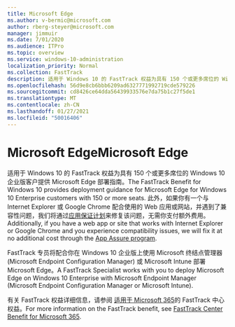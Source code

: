 ```yaml
---
title: Microsoft Edge
ms.author: v-bermic@microsoft.com
author: rberg-steyer@microsoft.com
manager: jimmuir
ms.date: 7/01/2020
ms.audience: ITPro
ms.topic: overview
ms.service: windows-10-administration
localization_priority: Normal
ms.collection: FastTrack
description: 适用于 Windows 10 的 FastTrack 权益为具有 150 个或更多席位的 Windows 10 企业版客户提供 Microsoft Edge 部署指南。
ms.openlocfilehash: 56d9e8cb6bbb6209ad6327771992719cde579226
ms.sourcegitcommit: cd8426ce64dda56439933576e7da75b1c27f5de1
ms.translationtype: MT
ms.contentlocale: zh-CN
ms.lasthandoff: 01/27/2021
ms.locfileid: "50016406"
---
```

# <a name="microsoft-edge"></a><span data-ttu-id="620f6-103">Microsoft Edge</span><span class="sxs-lookup"><span data-stu-id="620f6-103">Microsoft Edge</span></span>

<span data-ttu-id="620f6-104">适用于 Windows 10 的 FastTrack 权益为具有 150 个或更多席位的 Windows 10 企业版客户提供 Microsoft Edge 部署指南。</span><span class="sxs-lookup"><span data-stu-id="620f6-104">The FastTrack Benefit for Windows 10 provides deployment guidance for Microsoft Edge for Windows 10 Enterprise customers with 150 or more seats.</span></span> <span data-ttu-id="620f6-105">此外，如果你有一个与 Internet Explorer 或 Google Chrome 配合使用的 Web 应用或网站，并遇到了兼容性问题，我们将通过[应用保证计划](Win-10-app-assure.md)来修复该问题，无需你支付额外费用。</span><span class="sxs-lookup"><span data-stu-id="620f6-105">Additionally, if you have a web app or site that works with Internet Explorer or Google Chrome and you experience compatibility issues, we will fix it at no additional cost through the [App Assure program](Win-10-app-assure.md).</span></span>

<span data-ttu-id="620f6-106">FastTrack 专员将配合你在 Windows 10 企业版上使用 Microsoft 终结点管理器 (Microsoft Endpoint Configuration Manager) 或 Microsoft Intune 部署 Microsoft Edge。</span><span class="sxs-lookup"><span data-stu-id="620f6-106">A FastTrack Specialist works with you to deploy Microsoft Edge on Windows 10 Enterprise with Microsoft Endpoint Manager (Microsoft Endpoint Configuration Manager or Microsoft Intune).</span></span>

<span data-ttu-id="620f6-107">有关 FastTrack 权益详细信息，请参阅 [适用于 Microsoft 365](introduction.md)的 FastTrack 中心权益。</span><span class="sxs-lookup"><span data-stu-id="620f6-107">For more information on the FastTrack benefit, see [FastTrack Center Benefit for Microsoft 365](introduction.md).</span></span>
